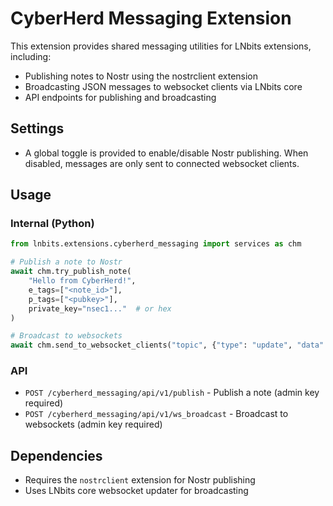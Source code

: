 # CyberHerd Messaging Extension

This extension provides shared messaging utilities for LNbits extensions, including:

- Publishing notes to Nostr using the nostrclient extension
- Broadcasting JSON messages to websocket clients via LNbits core
- API endpoints for publishing and broadcasting

## Settings

- A global toggle is provided to enable/disable Nostr publishing. When disabled, messages are only sent to connected websocket clients.

## Usage

### Internal (Python)

```python
from lnbits.extensions.cyberherd_messaging import services as chm

# Publish a note to Nostr
await chm.try_publish_note(
    "Hello from CyberHerd!",
    e_tags=["<note_id>"],
    p_tags=["<pubkey>"],
    private_key="nsec1..."  # or hex
)

# Broadcast to websockets
await chm.send_to_websocket_clients("topic", {"type": "update", "data": "..."})
```

### API

- `POST /cyberherd_messaging/api/v1/publish` - Publish a note (admin key required)
- `POST /cyberherd_messaging/api/v1/ws_broadcast` - Broadcast to websockets (admin key required)

## Dependencies

- Requires the `nostrclient` extension for Nostr publishing
- Uses LNbits core websocket updater for broadcasting
